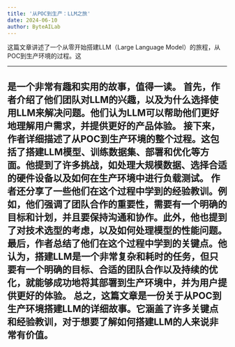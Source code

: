 ```yaml
---
title: '从POC到生产：LLM之旅'
date: 2024-06-10
author: ByteAILab
---
```


这篇文章讲述了一个从零开始搭建LLM（Large Language Model）的旅程，从POC到生产环境的过程。这

---
是一个非常有趣和实用的故事，值得一读。
首先，作者介绍了他们团队对LLM的兴趣，以及为什么选择使用LLM来解决问题。他们认为LLM可以帮助他们更好地理解用户需求，并提供更好的产品体验。
接下来，作者详细描述了从POC到生产环境的整个过程。这包括了搭建LLM模型、训练数据集、部署和优化等方面。他提到了许多挑战，如处理大规模数据、选择合适的硬件设备以及如何在生产环境中进行负载测试。
作者还分享了一些他们在这个过程中学到的经验教训。例如，他们强调了团队合作的重要性，需要有一个明确的目标和计划，并且要保持沟通和协作。此外，他也提到了对技术选型的考虑，以及如何处理模型的性能问题。
最后，作者总结了他们在这个过程中学到的关键点。他认为，搭建LLM是一个非常复杂和耗时的任务，但只要有一个明确的目标、合适的团队合作以及持续的优化，就能够成功地将其部署到生产环境中，并为用户提供更好的体验。
总之，这篇文章是一份关于从POC到生产环境搭建LLM的详细故事。它涵盖了许多关键点和经验教训，对于想要了解如何搭建LLM的人来说非常有价值。
---

